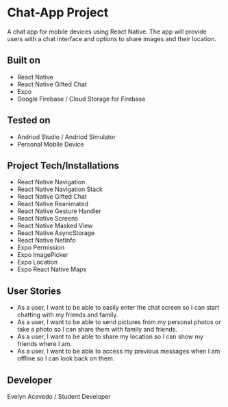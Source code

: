 # Chat-App Project
A chat app for mobile devices using React Native. The app will provide users with a chat interface and options to share images and their location.

## Built on
- React Native
- React Native Gifted Chat
- Expo 
- Google Firebase / Cloud Storage for Firebase

## Tested on
-  Andriod Studio / Andriod Simulator
-  Personal Mobile Device

## Project Tech/Installations
- React Native Navigation
- React Native Navigation Stack
- React Native Gifted Chat
- React Native Reanimated
- React Native Gesture Handler
- React Native Screens
- React Native Masked View
- React Native AsyncStorage
- React Native NetInfo
- Expo Permission
- Expo ImagePicker
- Expo Location
- Expo React Native Maps

## User Stories
* As a user, I want to be able to easily enter the chat screen so I can start chatting with my friends and family.
* As a user, I want to be able to send pictures from my personal photos or take a photo so I can share them with family and friends. 
* As a user, I want to be able to share my location so I can show my friends where I am.
* As a user, I want to be able to access my previous messages when I am offline so I can look back on them.

## Developer
Evelyn Acevedo / Student Developer

